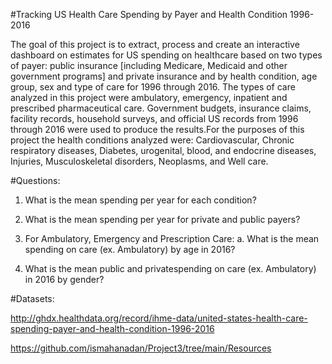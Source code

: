 #Tracking US Health Care Spending by Payer and Health Condition 1996-2016

The goal of this project is to extract, process and create an interactive dashboard on estimates for US spending on healthcare based on two types of payer: public insurance [including Medicare, Medicaid and other government programs] and private insurance and by health condition, age group, sex and type of care for 1996 through 2016. The types of care analyzed in this project were ambulatory, emergency, inpatient and prescribed pharmaceutical care. Government budgets, insurance claims, facility records, household surveys, and official US records from 1996 through 2016 were used to produce the results.For the purposes of this project the health conditions analyzed were: Cardiovascular, Chronic respiratory diseases, Diabetes, urogenital, blood, and endocrine diseases, Injuries, Musculoskeletal disorders, Neoplasms, and Well care.

 

#Questions:

1.	What is the mean spending per year for each condition?

3.	What is the mean spending per year for private and public payers?

5.	For Ambulatory, Emergency and Prescription Care:
a.	What is the mean spending on care (ex. Ambulatory) by age in 2016?

4.	What is the mean public and privatespending on care (ex. Ambulatory) in 2016 by gender?




#Datasets: 

http://ghdx.healthdata.org/record/ihme-data/united-states-health-care-spending-payer-and-health-condition-1996-2016

https://github.com/ismahanadan/Project3/tree/main/Resources















